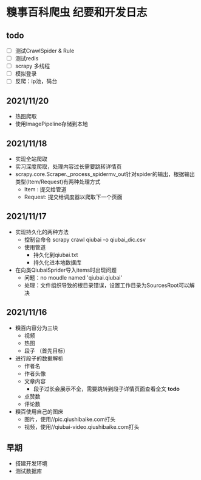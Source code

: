 # 糗事百科爬虫 纪要和开发日志

## todo

- [ ] 测试CrawlSpider & Rule
- [ ] 测试redis
- [ ] scrapy 多线程
- [ ] 模拟登录
- [ ] 反爬：ip池，码台

## 2021/11/20

- 热图爬取
- 使用ImagePipeline存储到本地

## 2021/11/18

- 实现全站爬取
- 实习深度爬取，处理内容过长需要跳转详情页
- scrapy.core.Scraper._process_spidermv_out针对spider的输出，根据输出类型(Item/Request)有两种处理方式
    - Item : 提交给管道
    - Request: 提交给调度器以爬取下一个页面

## 2021/11/17

- 实现持久化的两种方法
    - 控制台命令 scrapy crawl qiubai -o qiubai_dic.csv
    - 使用管道
        - 持久化到qiubai.txt
        - 持久化进本地数据库
- 在向类QiubaiSprider导入items时出现问题
    - 问题：no moudle named 'qiubai.qiubai'
    - 处理：文件组织导致的根目录错误，设置工作目录为SourcesRoot可以解决

## 2021/11/16

- 糗百内容分为三块
    - 视频
    - 热图
    - 段子 （首先目标）
- 进行段子的数据解析
    - 作者名
    - 作者头像
    - 文章内容
        - 段子过长会展示不全，需要跳转到段子详情页面查看全文 **todo**
    - 点赞数
    - 评论数
- 糗百使用自己的图床
    - 图片，使用//pic.qiushibaike.com打头
    - 视频，使用//qiubai-video.qiushibaike.com打头

## 早期

- 搭建开发环境
- 测试数据库